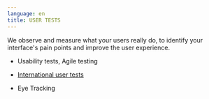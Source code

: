 ```yaml
---
language: en
title: USER TESTS
---
```

We observe and measure what your users really do, to identify your interface's pain points and improve the user experience.

* Usability tests, Agile testing

* <a href=international-user-tests>International user tests</a>

* Eye Tracking